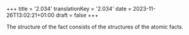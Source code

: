 +++
title = '2.034'
translationKey = '2.034'
date = 2023-11-26T13:02:21+01:00
draft = false
+++

The structure of the fact consists of the structures of the atomic facts.

